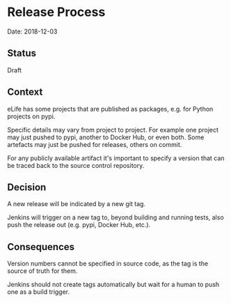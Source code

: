 # Release Process

Date: 2018-12-03

## Status

Draft

## Context

eLife has some projects that are published as packages, e.g. for Python projects on pypi.

Specific details may vary from project to project. For example one project may just pushed to pypi, another to Docker Hub, or even both. Some artefacts may just be pushed for releases, others on commit.

For any publicly available artifact it's important to specify a version that can be traced back to the source control repository.

## Decision

A new release will be indicated by a new git tag.

Jenkins will trigger on a new tag to, beyond building and running tests, also push the release out (e.g. pypi, Docker Hub, etc.).

## Consequences

Version numbers cannot be specified in source code, as the tag is the source of truth for them.

Jenkins should not create tags automatically but wait for a human to push one as a build trigger.
